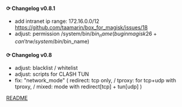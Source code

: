 #### ⟳ Changelog v0.8.1
+ add intranet ip range: 172.16.0.0/12 https://github.com/taamarin/box_for_magisk/issues/18
+ adjust: permission /system/bin/$bin_name (bug in magisk 26+ can't rw /system/bin/$bin_name)

#### ⟳ Changelog v0.8
+ adjust: blacklist / whitelist
+ adjust: scripts for CLASH TUN
+ fix: "network_mode" ( redirect: tcp only, / tproxy: for tcp+udp with tproxy, / mixed: mode with redirect[tcp] + tun[udp] )

[README](https://github.com/taamarin/box_for_magisk/blob/master/README.md)